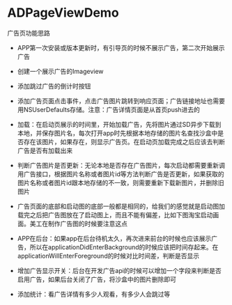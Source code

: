 # ADPageViewDemo
广告页功能思路
* APP第一次安装或版本更新时，有引导页的时候不展示广告，第二次开始展示广告
* 创建一个展示广告的Imageview

* 添加跳过广告的倒计时按钮

* 添加广告页面点击事件，点击广告图片跳转到响应页面；广告链接地址也需要用NSUserDefaults存储。注意：广告详情页面是从首页push进去的

* 加载：在启动页展示的时间里，开始加载广告，先将图片通过SD异步下载到本地，并保存图片名，每次打开app时先根据本地存储的图片名查找沙盒中是否存在该图片，如果存在，则显示广告页。在启动页加载完成之后应该去判断广告是否有加载出来

* 判断广告图片是否更新：无论本地是否存在广告图片，每次启动都需要重新调用广告接口，根据图片名称或者图片id等方法判断广告是否更新，如果获取的图片名称或者图片id跟本地存储的不一致，则需要重新下载新图片，并删除旧图片

* 广告页面的底部和启动图的底部一般都是相同的，给我们的感觉就是启动图加载完之后把广告图放在了启动图上，而且不能有偏差，比如下图淘宝启动画面。美工在制作广告图的时候要注意这点

* APP在后台：如果app在后台待机太久，再次进来前台的时候也应该展示广告，所以在applicationDidEnterBackground的时候应该把时间存起来。在applicationWillEnterForeground的时候对比时间差，判断是否显示

* 增加广告显示开关：后台在开发广告api的时候可以增加一个字段来判断是否启用广告，如果后台关闭了广告，将沙盒中的图片删除即可

* 添加统计：看广告详情有多少人观看，有多少人会跳过等

